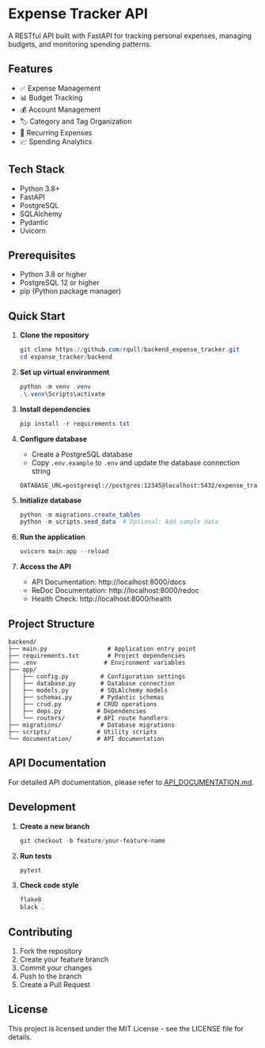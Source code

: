 # Expense Tracker API

A RESTful API built with FastAPI for tracking personal expenses, managing budgets, and monitoring spending patterns.

## Features

- ✅ Expense Management
- 📊 Budget Tracking
- 💰 Account Management
- 🏷️ Category and Tag Organization
- 🔄 Recurring Expenses
- 📈 Spending Analytics

## Tech Stack

- Python 3.8+
- FastAPI
- PostgreSQL
- SQLAlchemy
- Pydantic
- Uvicorn

## Prerequisites

- Python 3.8 or higher
- PostgreSQL 12 or higher
- pip (Python package manager)

## Quick Start

1. **Clone the repository**

   ```powershell
   git clone https://github.com/rqull/backend_expense_tracker.git
   cd expanse_tracker/backend
   ```

2. **Set up virtual environment**

   ```powershell
   python -m venv .venv
   .\.venv\Scripts\activate
   ```

3. **Install dependencies**

   ```powershell
   pip install -r requirements.txt
   ```

4. **Configure database**

   - Create a PostgreSQL database
   - Copy `.env.example` to `.env` and update the database connection string

   ```
   DATABASE_URL=postgresql://postgres:12345@localhost:5432/expense_tracker
   ```

5. **Initialize database**

   ```powershell
   python -m migrations.create_tables
   python -m scripts.seed_data  # Optional: Add sample data
   ```

6. **Run the application**

   ```powershell
   uvicorn main:app --reload
   ```

7. **Access the API**
   - API Documentation: http://localhost:8000/docs
   - ReDoc Documentation: http://localhost:8000/redoc
   - Health Check: http://localhost:8000/health

## Project Structure

```
backend/
├── main.py                 # Application entry point
├── requirements.txt        # Project dependencies
├── .env                   # Environment variables
├── app/
│   ├── config.py         # Configuration settings
│   ├── database.py       # Database connection
│   ├── models.py         # SQLAlchemy models
│   ├── schemas.py        # Pydantic schemas
│   ├── crud.py          # CRUD operations
│   ├── deps.py          # Dependencies
│   └── routers/         # API route handlers
├── migrations/           # Database migrations
├── scripts/             # Utility scripts
└── documentation/       # API documentation
```

## API Documentation

For detailed API documentation, please refer to [API_DOCUMENTATION.md](documentation/API_DOCUMENTATION.md).

## Development

1. **Create a new branch**

   ```powershell
   git checkout -b feature/your-feature-name
   ```

2. **Run tests**

   ```powershell
   pytest
   ```

3. **Check code style**
   ```powershell
   flake8
   black .
   ```

## Contributing

1. Fork the repository
2. Create your feature branch
3. Commit your changes
4. Push to the branch
5. Create a Pull Request

## License

This project is licensed under the MIT License - see the LICENSE file for details.
